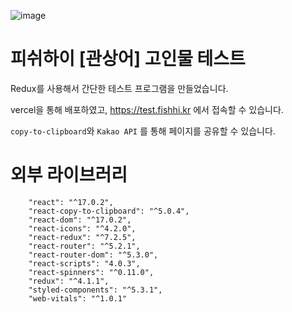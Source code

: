 ![image](https://user-images.githubusercontent.com/49192400/135284657-7f9b546c-e5f5-476f-bd5c-5e50c59dbd9d.png)

# 피쉬하이 [관상어] 고인물 테스트

Redux를 사용해서 간단한 테스트 프로그램을 만들었습니다.

vercel을 통해 배포하였고, https://test.fishhi.kr 에서 접속할 수 있습니다.

`copy-to-clipboard`와 `Kakao API` 를 통해 페이지를 공유할 수 있습니다.

# 외부 라이브러리
```
    "react": "^17.0.2",
    "react-copy-to-clipboard": "^5.0.4",
    "react-dom": "^17.0.2",
    "react-icons": "^4.2.0",
    "react-redux": "^7.2.5",
    "react-router": "^5.2.1",
    "react-router-dom": "^5.3.0",
    "react-scripts": "4.0.3",
    "react-spinners": "^0.11.0",
    "redux": "^4.1.1",
    "styled-components": "^5.3.1",
    "web-vitals": "^1.0.1"
```

